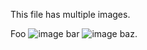 <!-- >>>>>> BEGIN GENERATED FILE (resolve): SOURCE C:/Users/Burdette/Documents/GitHub/markdown_helper/test/resolve/templates/multiple_images.md -->
This file has multiple images.

<!-- >>>>>> BEGIN RESOLVED IMAGES: INPUT-LINE 'Foo ![image](images/html.png) bar ![image](images/include.png) baz.
' -->
Foo <img src="https://raw.githubusercontent.com/BurdetteLamar/MarkdownHelper/master/images/html.png" alt="image"> bar <img src="https://raw.githubusercontent.com/BurdetteLamar/MarkdownHelper/master/images/include.png" alt="image"> baz.
<!-- <<<<<< END RESOLVED IMAGES: INPUT-LINE 'Foo ![image](images/html.png) bar ![image](images/include.png) baz.
' -->
<!-- <<<<<< END GENERATED FILE (resolve): SOURCE C:/Users/Burdette/Documents/GitHub/markdown_helper/test/resolve/templates/multiple_images.md -->

